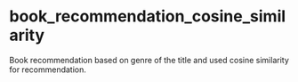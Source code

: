 # book_recommendation_cosine_similarity
Book recommendation based on genre of the title and used cosine similarity for recommendation.
